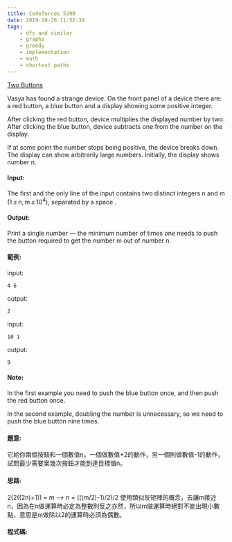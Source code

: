 ```yaml
---
title: Codeforces 520B
date: 2019-10-26 11:52:34
tags:
    - dfs and similar
    - graphs
    - greedy
    - implementation
    - math
    - shortest paths
---
```

[Two Buttons](https://codeforces.com/problemset/problem/520/B)

Vasya has found a strange device. On the front panel of a device there are: a red button, a blue button and a display showing some positive integer. 
<!-- more -->

After clicking the red button, device multiplies the displayed number by two. After clicking the blue button, device subtracts one from the number on the display. 

If at some point the number stops being positive, the device breaks down. The display can show arbitrarily large numbers. Initially, the display shows number n.

#### Input:
The first and the only line of the input contains two distinct integers n and m (1 ≤ n, m ≤ 10<sup>4</sup>), separated by a space .

#### Output:
Print a single number — the minimum number of times one needs to push the button required to get the number m out of number n.

#### 範例:
input:
```
4 6
```
output:
```
2
```
input:
```
10 1
```
output:
```
9
```

#### Note:
In the first example you need to push the blue button once, and then push the red button once.

In the second example, doubling the number is unnecessary, so we need to push the blue button nine times.

#### 題意:
它給你兩個按鈕和一個數值n，一個做數值*2的動作，另一個則做數值-1的動作，試問最少需要案幾次按鈕才能到達目標值n。

#### 思路:
2(2((2n)+1)) = m  -->  n = (((m/2)-1)/2)/2
使用類似反矩陣的概念，去讓m接近n，因為在n做運算時必定為整數則反之亦然，所以m做運算時絕對不能出現小數點，意思是m做除以2的運算時必須為偶數。

#### 程式碼:

<script src="https://gist.github.com/89snnfk561/775e4e0b3a627e88d921dea99c9d424a.js"></script>

